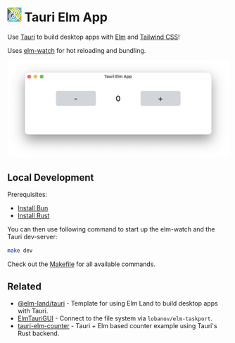 # ![Icon](src-tauri/icons/32x32.png) Tauri Elm App

Use [Tauri](https://tauri.app)
to build desktop apps with [Elm](https://elm-lang.org/)
and [Tailwind CSS](https://tailwindcss.com/)!

Uses [elm-watch](https://lydell.github.io/elm-watch/)
for hot reloading and bundling.

![Screenshot](screenshot.png)


## Local Development

Prerequisites:

- [Install Bun](https://bun.sh/docs/installation)
- [Install Rust](https://www.rust-lang.org/learn/get-started#installing-rust)

You can then use following command
to start up the elm-watch and the Tauri dev-server:

```sh
make dev
```

Check out the [Makefile](makefile) for all available commands.


## Related

- [@elm-land/tauri] - Template for using Elm Land
    to build desktop apps with Tauri.
- [ElmTauriGUI] - Connect to the file system via `lobanov/elm-taskport`.
- [tauri-elm-counter] - Tauri + Elm based counter example
    using Tauri's Rust backend.

[@elm-land/tauri]: https://github.com/elm-land/tauri
[ElmTauriGUI]: https://github.com/Andrew-Clow/ElmTauriGUI
[tauri-elm-counter]: https://github.com/eaon/tauri-elm-counter

